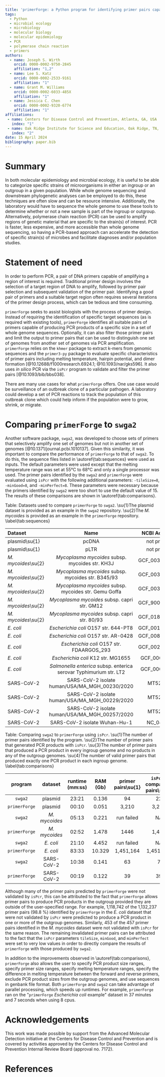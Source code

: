 ```yaml
---
title: 'primerForge: a Python program for identifying primer pairs capable of distinguishing groups of genomes from each other'
tags:
  - Python
  - microbial ecology
  - microbiology
  - molecular biology
  - molecular epidemiology
  - PCR
  - polymerase chain reaction
  - primers
authors:
  - name: Joseph S. Wirth
    orcid: 0000-0002-9750-2845
    affiliation: "1,2"
  - name: Lee S. Katz
    orcid: 0000-0002-2533-9161
    affiliation: "1"
  - name: Grant M. Williams
    orcid: 0000-0002-6033-485X
    affiliation: "1"
  - name: Jessica C. Chen
    orcid: 0000-0002-9320-6774
    affiliation: "1"
affiliations:
 - name: Centers for Disease Control and Prevention, Atlanta, GA, USA
   index: "1"
 - name: Oak Ridge Institute for Science and Education, Oak Ridge, TN, USA
   index: "2"
date: 15 April 2024
bibliography: paper.bib
---
```

# Summary
In both molecular epidemiology and microbial ecology, it is useful to be able
to categorize specific strains of microorganisms in either an ingroup or an
outgroup in a given population. While whole genome sequencing and downstream
phylogenetic analyses can be employed to do this, these techniques are often
slow and can be resource intensive. Additionally, the laboratory would have to
sequence the whole genome to use these tools to determine whether or not a new
sample is part of the ingroup or outgroup. Alternatively, polymerase chain
reaction (PCR) can be used to amplify regions of genetic material that are
specific to the strain(s) of  interest. PCR is faster, less expensive, and more
accessible than whole genome sequencing, so having a PCR-based approach can
accelerate the detection of specific strain(s) of microbes and facilitate
diagnoses and/or population studies.

# Statement of need
In order to perform PCR, a pair of DNA primers capable of amplifying a region
of interest is required. Traditional primer design involves the selection of a
target region of DNA to amplify, followed by primer pair selection and
subsequent validation of the primer pair. Identifying a good pair of primers
and a suitable target region often requires several iterations of the primer
design process, which can be tedious and time consuming.

`primerForge` seeks to assist biologists with the process of primer design.
Instead of requiring the identification of specific target sequences (as is
required with existing tools), `primerForge` identifies all suitable pairs of
primers capable of producing PCR products of a specific size in a set of whole
genome sequences. Optionally, it can also filter those primer pairs and limit
the output to primer pairs that can be used to distinguish one set of genomes
from another set of genomes via PCR amplification. `primerForge` relies on the
`khmer` package to extract k-mers from genomic sequences and the `primer3-py`
package to evaluate specific characteristics of primer pairs including melting
temperature, hairpin potential, and dimer formation
[@10.12688/f1000research.6924.1; @10.1093/nar/gks596]. It also uses _in silico_
PCR via the `isPcr` program to validate and filter the primer pairs
[@10.1093/bib/bbs038].

There are many use cases for what `primerForge` offers. One use case would be
surveillance of an outbreak clone of a particular pathogen. A laboratory could
develop a set of PCR reactions to track the population of this outbreak clone
which could help inform if the population were to grow, shrink, or migrate.

# Comparing `primerForge` to `swga2`
Another software package, `swga2`, was developed to choose sets of primers that
selectively amplify one set of genomes but not in another set of genomes
[@10.1371/journal.pcbi.1010137]. Given this similarity, it was important to
compare the performance of `primerForge` to that of `swga2`. To do this, the
sequence files listed in \autoref{tab:sequences} were used as inputs. The
default parameters were used except that the melting temperature range was set
at 55°C to 68°C and only a single processor was used. The primer pairs
identified by the `swga2` and `primerForge` were evaluated using `isPcr` with
the following additional parameters: `-tileSize=8`, `-minGood=8`, and
`-minPerfect=8`. These parameters were necessary because the primers identified
by `swga2` were too short to use the default value of 15. The results of these
comparisons are shown in \autoref{tab:comparisons}.

Table: Datasets used to compare `primerForge` to `swga2`.
\su{1}The plasmid dataset is provided as an example in the `swga2` repository.
\su{2}The _M. mycoides_ is provided as an example in the `primerForge` repository.
\label{tab:sequences}

|Dataset|Name|NCBI Accession|Group|
|:------|:--:|:------------:|:---:|
|plasmid\su{1}|pcDNA|not provided|ingroup|
|plasmid\su{1}|pLTR|not provided|outgroup|
|_M. mycoides_\su{2}|_Mycoplasma mycoides_ subsp. mycoides str. KH3J|GCF_003034305.1|ingroup|
|_M. mycoides_\su{2}|_Mycoplasma mycoides_ subsp. mycoides str. B345/93|GCF_003034275.1|ingroup|
|_M. mycoides_\su{2}|_Mycoplasma mycoides_ subsp. mycoides str. Gemu Goffa|GCF_003034345.1|ingroup|
|_M. mycoides_\su{2}|_Mycoplasma mycoides_ subsp. capri str. GM12|GCF_900489555.1|outgroup|
|_M. mycoides_\su{2}|_Mycoplasma mycoides_ subsp. capri str. 80/93|GCF_018389745.1|outgroup|
|_E. coli_|_Escherichia coli_ O157 str. 644-PT8|GCF_001650295.1|ingroup|
|_E. coli_|_Escherichia coli_ O157 str. AR-0428|GCF_008727175.1|ingroup|
|_E. coli_|_Escherichia coli_ O157 str. FDAARGOS_293|GCF_002208865.2|ingroup|
|_E. coli_|_Escherichia coli_ K12 str. MG1655|GCF_000005845|outgroup|
|_E. coli_|_Salmonella enterica_ subsp. enterica serovar Typhimurium str. LT2|GCF_000006945|outgroup|
|SARS-CoV-2|SARS-CoV-2 isolate human/USA/MA_MGH_00230/2020|MT520374|ingroup|
|SARS-CoV-2|SARS-CoV-2 isolate human/USA/MA_MGH_00229/2020|MT520263|ingroup|
|SARS-CoV-2|SARS-CoV-2 isolate human/USA/MA_MGH_00257/2020|MT520479|ingroup|
|SARS-CoV-2|SARS-CoV-2 isolate Wuhan-Hu-1|NC_045512|outgroup|

Table: Comparing `swga2` to `primerForge` using `isPcr`.
\su{1}The number of primer pairs identified by the program.
\su{2}The number of primer pairs that generated PCR products with
`isPcr`.
\su{3}The number of primer pairs that produced a PCR product in every
ingroup genome and no products in any of the outgroup genomes.
\su{4}The number of valid primer pairs that produced exactly one PCR
product in each ingroup genome.
\label{tab:comparisons} 

|program|dataset|runtime (mm:ss)|RAM (Gb)|primer pairs\su{1}|`isPcr`-compatible pairs\su{2}|validated pairs\su{3}|optimized pairs\su{4}|
|:-----:|:-----:|:-------------:|:------:|:-----------:|:-----------------------:|:--------------:|:--------------:|
|`swga2`|plasmid|23:21|0.136|94|22|22|11|
|`primerForge`|plasmid|00:10|0.051|3,210|3,210|3,168|2,934|
|`swga2`|_M. mycoides_|05:13|0.221|run failed|NA|NA|NA|
|`primerForge`|_M. mycoides_|02:52|1.478|1446|1,446|989|884|
|`swga2`|_E. coli_|21:10|4.452|run failed|NA|NA|NA|
|`primerForge`|_E. coli_|83:33|10.329|1,451,164|1,451,164|318,927|125,932|
|`swga2`|SARS-CoV-2|10:38|0.141|63|7|0|0|
|`primerForge`|SARS-CoV-2|00:19|0.122|39|39|15|15|

Although many of the primer pairs predicted by `primerForge` were not validated
by `isPcr`, this can be attributed to the fact that `primerForge` allows primer
pairs to produce PCR products in the outgroup provided they are outside of the
user-specified range. For example, 1,118,742 of the 1,132,237 primer pairs
(98.8 %) identified by `primerForge` in the _E. coli_ dataset that were not
validated by `isPcr` were predicted to produce a PCR product in one or more of
the outgroup genomes. Similarly, 453 of the 457 primer pairs identified in the
_M. mycoides_ dataset were not validated with `isPcr` for the same reason. The
remaining invalidated primer pairs can be attributed to the fact that the
`isPcr` parameters `tileSize`, `minGood`, and `minPerfect` were set to very low
values in order to directly compare the results of `primerForge` with those
produced by `swga2`.

In addition to the improvements observed in \autoref{tab:comparisons},
`primerForge` also allows the user to specify PCR product size ranges, specify
primer size ranges, specify melting temperature ranges, specify the difference
in melting temperature between the forward and reverse primers, exclude PCR
product sizes from the outgroup genomes, and use sequences in genbank file
format. Both `primerForge` and `swga2` can take advantage of parallel
processing, which speeds up runtimes. For example, `primerForge` ran on the
"`primerForge` _Escherichia coli_ example" dataset in 37 minutes and 7 seconds
when using 8 cpus.

# Acknowledgements
This work was made possible by support from the Advanced Molecular Detection
initiative at the Centers for Disease Control and Prevention and is covered by
activities approved by the Centers for Disease Control and Prevention Internal
Review Board (approval no. 7172).

# References
